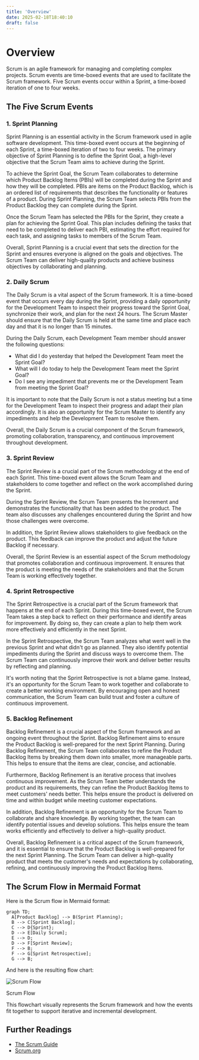 ```yaml
---
title: 'Overview'
date: 2025-02-18T18:40:10
draft: false
---
```


# Overview

Scrum is an agile framework for managing and completing complex projects. Scrum events are time-boxed events that are used to facilitate the Scrum framework. Five Scrum events occur within a Sprint, a time-boxed iteration of one to four weeks.

## The Five Scrum Events

### 1. Sprint Planning

Sprint Planning is an essential activity in the Scrum framework used in agile software development. This time-boxed event occurs at the beginning of each Sprint, a time-boxed iteration of two to four weeks. The primary objective of Sprint Planning is to define the Sprint Goal, a high-level objective that the Scrum Team aims to achieve during the Sprint.

To achieve the Sprint Goal, the Scrum Team collaborates to determine which Product Backlog Items (PBIs) will be completed during the Sprint and how they will be completed. PBIs are items on the Product Backlog, which is an ordered list of requirements that describes the functionality or features of a product. During Sprint Planning, the Scrum Team selects PBIs from the Product Backlog they can complete during the Sprint.

Once the Scrum Team has selected the PBIs for the Sprint, they create a plan for achieving the Sprint Goal. This plan includes defining the tasks that need to be completed to deliver each PBI, estimating the effort required for each task, and assigning tasks to members of the Scrum Team.

Overall, Sprint Planning is a crucial event that sets the direction for the Sprint and ensures everyone is aligned on the goals and objectives. The Scrum Team can deliver high-quality products and achieve business objectives by collaborating and planning.

### 2. Daily Scrum

The Daily Scrum is a vital aspect of the Scrum framework. It is a time-boxed event that occurs every day during the Sprint, providing a daily opportunity for the Development Team to inspect their progress toward the Sprint Goal, synchronize their work, and plan for the next 24 hours. The Scrum Master should ensure that the Daily Scrum is held at the same time and place each day and that it is no longer than 15 minutes.

During the Daily Scrum, each Development Team member should answer the following questions:

- What did I do yesterday that helped the Development Team meet the Sprint Goal?
- What will I do today to help the Development Team meet the Sprint Goal?
- Do I see any impediment that prevents me or the Development Team from meeting the Sprint Goal?

It is important to note that the Daily Scrum is not a status meeting but a time for the Development Team to inspect their progress and adapt their plan accordingly. It is also an opportunity for the Scrum Master to identify any impediments and help the Development Team to resolve them.

Overall, the Daily Scrum is a crucial component of the Scrum framework, promoting collaboration, transparency, and continuous improvement throughout development.

### 3. Sprint Review

The Sprint Review is a crucial part of the Scrum methodology at the end of each Sprint. This time-boxed event allows the Scrum Team and stakeholders to come together and reflect on the work accomplished during the Sprint.

During the Sprint Review, the Scrum Team presents the Increment and demonstrates the functionality that has been added to the product. The team also discusses any challenges encountered during the Sprint and how those challenges were overcome.

In addition, the Sprint Review allows stakeholders to give feedback on the product. This feedback can improve the product and adjust the future Backlog if necessary.

Overall, the Sprint Review is an essential aspect of the Scrum methodology that promotes collaboration and continuous improvement. It ensures that the product is meeting the needs of the stakeholders and that the Scrum Team is working effectively together.

### 4. Sprint Retrospective

The Sprint Retrospective is a crucial part of the Scrum framework that happens at the end of each Sprint. During this time-boxed event, the Scrum Team takes a step back to reflect on their performance and identify areas for improvement. By doing so, they can create a plan to help them work more effectively and efficiently in the next Sprint.

In the Sprint Retrospective, the Scrum Team analyzes what went well in the previous Sprint and what didn't go as planned. They also identify potential impediments during the Sprint and discuss ways to overcome them. The Scrum Team can continuously improve their work and deliver better results by reflecting and planning.

It's worth noting that the Sprint Retrospective is not a blame game. Instead, it's an opportunity for the Scrum Team to work together and collaborate to create a better working environment. By encouraging open and honest communication, the Scrum Team can build trust and foster a culture of continuous improvement.

### 5. Backlog Refinement

Backlog Refinement is a crucial aspect of the Scrum framework and an ongoing event throughout the Sprint. Backlog Refinement aims to ensure the Product Backlog is well-prepared for the next Sprint Planning. During Backlog Refinement, the Scrum Team collaborates to refine the Product Backlog Items by breaking them down into smaller, more manageable parts. This helps to ensure that the items are clear, concise, and actionable.

Furthermore, Backlog Refinement is an iterative process that involves continuous improvement. As the Scrum Team better understands the product and its requirements, they can refine the Product Backlog Items to meet customers' needs better. This helps ensure the product is delivered on time and within budget while meeting customer expectations.

In addition, Backlog Refinement is an opportunity for the Scrum Team to collaborate and share knowledge. By working together, the team can identify potential issues and develop solutions. This helps ensure the team works efficiently and effectively to deliver a high-quality product.

Overall, Backlog Refinement is a critical aspect of the Scrum framework, and it is essential to ensure that the Product Backlog is well-prepared for the next Sprint Planning. The Scrum Team can deliver a high-quality product that meets the customer's needs and expectations by collaborating, refining, and continuously improving the Product Backlog Items.

## The Scrum Flow in Mermaid Format

Here is the Scrum flow in Mermaid format:

```mermaid
graph TD;
  A[Product Backlog] --> B(Sprint Planning);
  B --> C[Sprint Backlog];
  C --> D{Sprint};
  D --> E[Daily Scrum];
  E --> D;
  D --> F[Sprint Review];
  F --> B;
  F --> G[Sprint Retrospective];
  G --> B;
```

And here is the resulting flow chart:

![Scrum Flow](Overview%20ea1760a0fb7d4891837f9c43731d5c65/Scrum_-_Flow.png)

Scrum Flow

This flowchart visually represents the Scrum framework and how the events fit together to support iterative and incremental development.

## Further Readings

- [The Scrum Guide](https://scrumguides.org/scrum-guide.html)
- [Scrum.org](https://www.scrum.org/)
